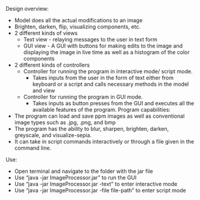 Design overview:
* Model does all the actual modifications to an image
* Brighten, darken, flip, visualizing components, etc.
* 2 different kinds of views
   * Text view - relaying messages to the user in text form
   * GUI view - A GUI with buttons for making edits to the image and displaying the image in live time as well as a histogram of the color components
* 2 different kinds of controllers
   * Controller for running the program in interactive mode/ script mode.
      * Takes inputs from the user in the form of text either from keyboard or a script and calls necessary methods in the model and view
   * Controller for running the program in GUI mode.
      * Takes inputs as button presses from the GUI and executes all the available features of the program.
Program capabilities:
* The program can load and save ppm images as well as conventional image types such as .jpg, .png, and bmp
* The program has the ability to blur, sharpen, brighten, darken, greyscale, and visualize-sepia. 
* It can take in script commands interactively or through a file given in the command line. 


Use:
* Open terminal and navigate to the folder with the jar file
* Use “java -jar ImageProcessor.jar” to run the GUI
* Use “java -jar ImageProcessor.jar -text” to enter interactive mode
* Use “java -jar ImageProcessor.jar -file file-path” to enter script mode
